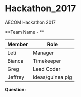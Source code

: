 # Hackathon_2017
AECOM Hackathon 2017 

**Team Name - **

Member | Role
---------|--------
Leti | Manager
Bianca | Timekeeper
Greg | Lead Coder
Jeffrey | ideas/guinea pig



**Question:**




